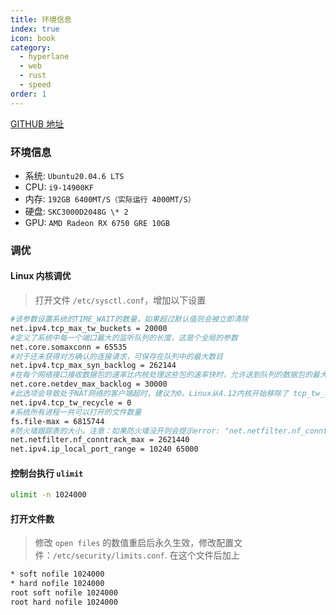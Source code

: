 ```yaml
---
title: 环境信息
index: true
icon: book
category:
  - hyperlane
  - web
  - rust
  - speed
order: 1
---
```


<Share colorful />

[GITHUB 地址](https://github.com/ltpp-universe/web-server-pressure-measurement)

### 环境信息

- 系统: `Ubuntu20.04.6 LTS`
- CPU: `i9-14900KF`
- 内存: `192GB 6400MT/S（实际运行 4000MT/S）`
- 硬盘: `SKC3000D2048G \* 2`
- GPU: `AMD Radeon RX 6750 GRE 10GB`

### 调优

#### Linux 内核调优

> 打开文件 `/etc/sysctl.conf`，增加以下设置

```sh
#该参数设置系统的TIME_WAIT的数量，如果超过默认值则会被立即清除
net.ipv4.tcp_max_tw_buckets = 20000
#定义了系统中每一个端口最大的监听队列的长度，这是个全局的参数
net.core.somaxconn = 65535
#对于还未获得对方确认的连接请求，可保存在队列中的最大数目
net.ipv4.tcp_max_syn_backlog = 262144
#在每个网络接口接收数据包的速率比内核处理这些包的速率快时，允许送到队列的数据包的最大数目
net.core.netdev_max_backlog = 30000
#此选项会导致处于NAT网络的客户端超时，建议为0。Linux从4.12内核开始移除了 tcp_tw_recycle 配置，如果报错"No such file or directory"请忽略
net.ipv4.tcp_tw_recycle = 0
#系统所有进程一共可以打开的文件数量
fs.file-max = 6815744
#防火墙跟踪表的大小。注意：如果防火墙没开则会提示error: "net.netfilter.nf_conntrack_max" is an unknown key，忽略即可
net.netfilter.nf_conntrack_max = 2621440
net.ipv4.ip_local_port_range = 10240 65000
```

#### 控制台执行 `ulimit`

```sh
ulimit -n 1024000
```

#### 打开文件数

> 修改 `open files` 的数值重启后永久生效，修改配置文件：`/etc/security/limits.conf`. 在这个文件后加上

```sh
* soft nofile 1024000
* hard nofile 1024000
root soft nofile 1024000
root hard nofile 1024000
```

<Bottom />
